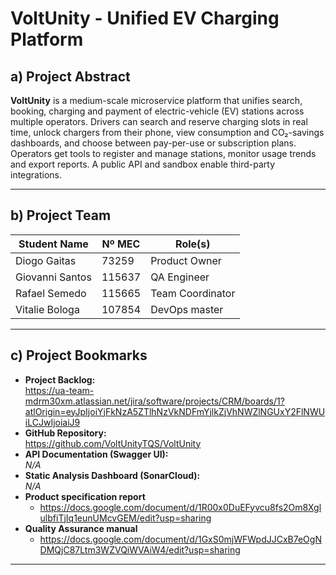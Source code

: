 # VoltUnity - Unified EV Charging Platform

## a) Project Abstract  
**VoltUnity** is a medium-scale microservice platform that unifies search, booking, charging and payment of electric-vehicle (EV) stations across multiple operators. Drivers can search and reserve charging slots in real time, unlock chargers from their phone, view consumption and CO₂-savings dashboards, and choose between pay-per-use or subscription plans. Operators get tools to register and manage stations, monitor usage trends and export reports. A public API and sandbox enable third-party integrations.

---

## b) Project Team
| Student Name            | Nº MEC    | Role(s)                        |
|-------------------------|---------------|--------------------------------|
| Diogo Gaitas            | 73259         | Product Owner |
| Giovanni Santos         | 115637        | QA Engineer |
| Rafael Semedo           | 115665        | Team Coordinator |
| Vitalie Bologa          | 107854        | DevOps master |

--- 

## c) Project Bookmarks  

- **Project Backlog:**  
  https://ua-team-mdrm30xm.atlassian.net/jira/software/projects/CRM/boards/1?atlOrigin=eyJpIjoiYjFkNzA5ZTlhNzVkNDFmYjlkZjVhNWZlNGUxY2FlNWUiLCJwIjoiaiJ9
- **GitHub Repository:**  
  https://github.com/VoltUnityTQS/VoltUnity
- **API Documentation (Swagger UI):**  
  *N/A*
- **Static Analysis Dashboard (SonarCloud):**  
  *N/A* 
- **Product specification report**
    - https://docs.google.com/document/d/1R00x0DuEFyvcu8fs2Om8XglulbfiTjIq1eunUMcvGEM/edit?usp=sharing  
- **Quality Assurance manual**
    - https://docs.google.com/document/d/1GxS0mjWFWpdJJCxB7eOgNDMQjC87Ltm3WZVQiWVAiW4/edit?usp=sharing

---

